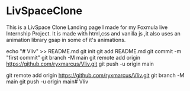 # LivSpaceClone
This is a LivSpace Clone Landing page I made for my Foxmula live Internship Project. It is made with html,css and vanilla js ,it also uses an animation library gsap in some of it's animations.

echo "# Vliv" >> README.md
git init
git add README.md
git commit -m "first commit"
git branch -M main
git remote add origin https://github.com/ryxmarcus/Vliv.git
git push -u origin main

git remote add origin https://github.com/ryxmarcus/Vliv.git
git branch -M main
git push -u origin main#   V l i v  
 